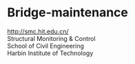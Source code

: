 # Bridge-maintenance
http://smc.hit.edu.cn/<br>
Structural Monitoring & Control<br>
School of Civil Engineering<br>
Harbin Institute of Technology<Br>
